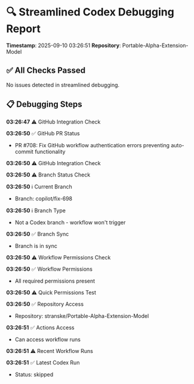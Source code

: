 # 🔍 Streamlined Codex Debugging Report

**Timestamp**: 2025-09-10 03:26:51
**Repository**: Portable-Alpha-Extension-Model

## ✅ All Checks Passed
No issues detected in streamlined debugging.

## 📋 Debugging Steps
**03:26:47** ⚠️ GitHub Integration Check

**03:26:50** ✅ GitHub PR Status
  - PR #708: Fix GitHub workflow authentication errors preventing auto-commit functionality

**03:26:50** ⚠️ GitHub Integration Check

**03:26:50** ⚠️ Branch Status Check

**03:26:50** ℹ️ Current Branch
  - Branch: copilot/fix-698

**03:26:50** ℹ️ Branch Type
  - Not a Codex branch - workflow won't trigger

**03:26:50** ✅ Branch Sync
  - Branch is in sync

**03:26:50** ⚠️ Workflow Permissions Check

**03:26:50** ✅ Workflow Permissions
  - All required permissions present

**03:26:50** ⚠️ Quick Permissions Test

**03:26:50** ✅ Repository Access
  - Repository: stranske/Portable-Alpha-Extension-Model

**03:26:51** ✅ Actions Access
  - Can access workflow runs

**03:26:51** ⚠️ Recent Workflow Runs

**03:26:51** ✅ Latest Codex Run
  - Status: skipped

